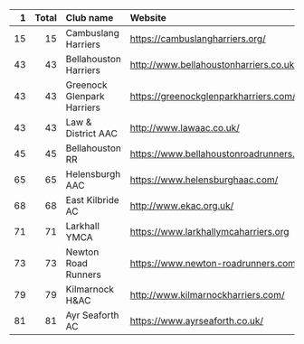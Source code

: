 |   1 |   Total | Club name                  | Website                                    |
|----:|--------:|:---------------------------|:-------------------------------------------|
|  15 |      15 | Cambuslang Harriers        | https://cambuslangharriers.org/            |
|  43 |      43 | Bellahouston Harriers      | http://www.bellahoustonharriers.co.uk/     |
|  43 |      43 | Greenock Glenpark Harriers | https://greenockglenparkharriers.com/      |
|  43 |      43 | Law & District AAC         | http://www.lawaac.co.uk/                   |
|  45 |      45 | Bellahouston RR            | https://www.bellahoustonroadrunners.co.uk/ |
|  65 |      65 | Helensburgh AAC            | https://www.helensburghaac.com/            |
|  68 |      68 | East Kilbride AC           | http://www.ekac.org.uk/                    |
|  71 |      71 | Larkhall YMCA              | https://www.larkhallymcaharriers.org       |
|  73 |      73 | Newton Road Runners        | https://www.newton-roadrunners.com/        |
|  79 |      79 | Kilmarnock H&AC            | http://www.kilmarnockharriers.com/         |
|  81 |      81 | Ayr Seaforth AC            | https://www.ayrseaforth.co.uk/             |